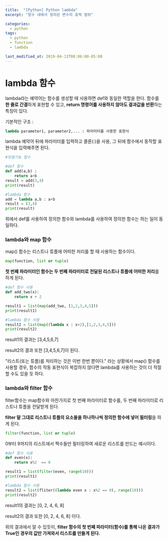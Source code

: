 ```yaml
---
title:  "[Python] Python lambda"
excerpt: "함수 내에서 정의된 변수의 효력 범위"

categories:
  - python
tags:
  - python
  - function
  - lambda

last_modified_at: 2019-04-13T08:06:00-05:00
---
```


# lambda 함수

lambda라는 예약어는 함수를 생성할 때 사용하면 def와 동일한 역할을 한다. 함수를 **한 줄로 간결**하게 표현할 수 있고, **return 명령어를 사용하지 않아도 결과값을 반환**하는 특징이 있다.

기본적인 구조 :

```python
lambda parameter1, parameter2,... : 파라미터를 사용한 표현식 
```

lambda 예약어 뒤에 파라미터를 입력하고 콜론(:)을  사용, 그  뒤에  함수에서 동작할 표현식을 입력해주면 된다.



```python
#덧셈기능 함수

#def 함수
def add(a,b) :
    return a+b
result = add(3,4)
print(result)

#lambda 함수
add = lambda a,b : a+b
result = (3,4)
print(result)
```

위에서 def를 사용하여 정의한 함수와 lambda를 사용하여 정의한 함수는 하는 일이 동일하다.



### lambda와 map 함수

map() 함수는 리스트나 튜플에 어떠한 처리를 할 때 사용하는 함수이다.

```python
map(function, list or tuple)
```

**첫 번째 파라미터인 함수는 두 번째 파라미터로 전달된 리스트나 튜플에 어떠한 처리**를 하게 된다.



```python
#def 함수 사용
def add_two(x):
    return x + 2

result1 = list(map(add_two, [1,2,3,4,5]))
print(result1)

#lambda 함수 사용
result2 = list(map((lambda x : x+2),[1,2,3,4,5]))
print(result2)
```

result1의 결과는  [3,4,5,6,7]

result2의 결과 또한 [3,4,5,6,7]이 된다.

"리스트(또는 튜플)를 처리하는 것은 이번 한번 뿐이다." 라는 상황에서 map() 함수를 사용할 경우,  함수의 작동 표현식이 복잡하지 않다면 lambda를 사용하는 것이 더 적절할 수도 있을  듯 하다.



### lambda와 filter 함수

filter함수는 map함수와 마찬가지로 첫 번째 파라미터로 함수를, 두 번째 파라미터로 리스트나 튜플을 전달받게 된다.

**filter 말 그대로 리스트나 튜플의 요소들을 하나하나씩 정의한 함수에 넣어 필터링**을 하게 된다.

```python
filter(function, list or tuple)
```

0부터 9까지의 리스트에서 짝수들만 필터링하여 새로운 리스트를 만드는 예시이다.

```python
#def 함수 사용
def even(x):
    return x%2  == 0

result1 = list(filter(even, range(10)))
print(result1)

#lambda 함수 사용
result2 = list(fliter((lambda even x : x%2 == 0), range(10)))
print(result2)
```

result1의 결과는 [0, 2, 4, 6, 8]

result2의 결과 또한 [0, 2, 4, 6, 8] 이다.

위의 결과에서 알 수 있듯이, **filter 함수의 첫 번째 파라미터(함수)를 통해 나온 결과가 True인 경우의 값만 가져와서 리스트를 만들게 된다.**


